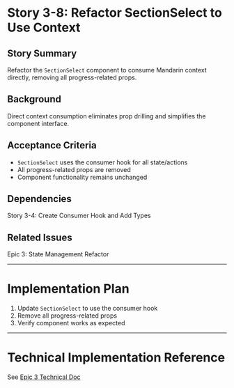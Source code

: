 # Story 3-8: Refactor SectionSelect to Use Context

## Story Summary

Refactor the `SectionSelect` component to consume Mandarin context directly, removing all progress-related props.

## Background

Direct context consumption eliminates prop drilling and simplifies the component interface.

## Acceptance Criteria

- `SectionSelect` uses the consumer hook for all state/actions
- All progress-related props are removed
- Component functionality remains unchanged

## Dependencies

Story 3-4: Create Consumer Hook and Add Types

## Related Issues

Epic 3: State Management Refactor

---

# Implementation Plan

1. Update `SectionSelect` to use the consumer hook
2. Remove all progress-related props
3. Verify component works as expected

---

# Technical Implementation Reference

See [Epic 3 Technical Doc](./README.md)

